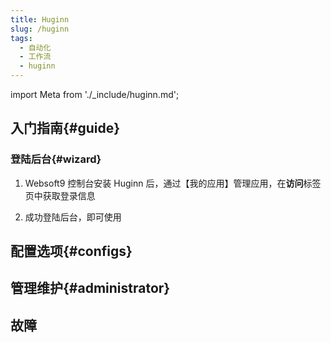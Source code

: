 ```yaml
---
title: Huginn
slug: /huginn
tags:
  - 自动化
  - 工作流
  - huginn
---
```


import Meta from './_include/huginn.md';

<Meta name="meta" />

## 入门指南{#guide}

### 登陆后台{#wizard}

1. Websoft9 控制台安装 Huginn 后，通过【我的应用】管理应用，在**访问**标签页中获取登录信息

2. 成功登陆后台，即可使用


## 配置选项{#configs}

## 管理维护{#administrator}


## 故障
